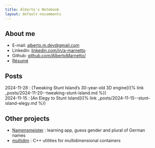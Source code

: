 ```yaml
---
title: Alberto's Notebook
layout: default-nocomments
---
```


## About me

* E-mail: [alberto.m.dev@gmail.com](mailto:alberto.m.dev@gmail.com)
* Linkedin: [linkedin.com/in/a-marnetto](https://linkedin.com/in/a-marnetto)
* Github: [github.com/AlbertoMarnetto/](https://github.com/AlbertoMarnetto/)
* [Résumé](assets/index/cv-alberto-marnetto.pdf)

## Posts

2024-11-28 : [Tweaking Stunt Island’s 30-year-old 3D engine]({% link _posts/2024-11-20--tweaking-stunt-island.md %}) <br/>
2024-11-15 : [An Elegy to Stunt Island]({% link _posts/2024-11-15--stunt-island-elegy.md %})

## Other projects

* [Namensmeister](https://play.google.com/store/apps/details?id=marnetto.namensmeister) : learning app, guess gender and plural of German names
* [multidim](https://github.com/AlbertoMarnetto/multidim) :  C++ utilities for multidimensional containers
